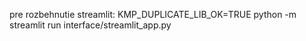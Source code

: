 pre rozbehnutie streamlit:
KMP_DUPLICATE_LIB_OK=TRUE python -m streamlit run interface/streamlit_app.py